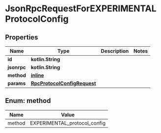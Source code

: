 
# JsonRpcRequestForEXPERIMENTALProtocolConfig

## Properties
| Name | Type | Description | Notes |
| ------------ | ------------- | ------------- | ------------- |
| **id** | **kotlin.String** |  |  |
| **jsonrpc** | **kotlin.String** |  |  |
| **method** | [**inline**](#Method) |  |  |
| **params** | [**RpcProtocolConfigRequest**](RpcProtocolConfigRequest.md) |  |  |


<a id="Method"></a>
## Enum: method
| Name | Value |
| ---- | ----- |
| method | EXPERIMENTAL_protocol_config |



